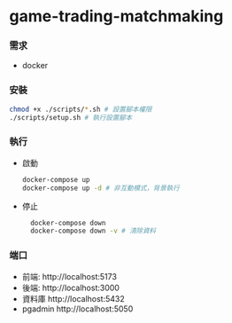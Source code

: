 # game-trading-matchmaking

### 需求
- docker

### 安裝
  ``` bash
  chmod +x ./scripts/*.sh # 設置腳本權限
  ./scripts/setup.sh # 執行設置腳本
  ```

### 執行
  - 啟動
    ``` bash
    docker-compose up
    docker-compose up -d # 非互動模式，背景執行
    ```
  - 停止
    ``` bash
      docker-compose down
      docker-compose down -v # 清除資料
    ```

### 端口
  - 前端: http://localhost:5173
  - 後端: http://localhost:3000
  - 資料庫 http://localhost:5432
  - pgadmin http://localhost:5050